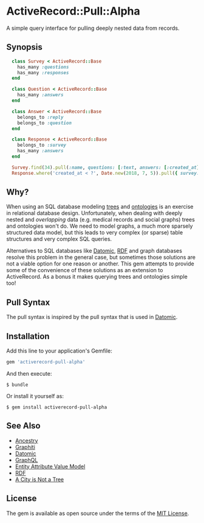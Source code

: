 # ActiveRecord::Pull::Alpha

A simple query interface for pulling deeply nested data from records.

## Synopsis

```ruby
  class Survey < ActiveRecord::Base
    has_many :questions
    has_many :responses
  end

  class Question < ActiveRecord::Base
    has_many :answers
  end

  class Answer < ActiveRecord::Base
    belongs_to :reply
    belongs_to :question
  end

  class Response < ActiveRecord::Base
    belongs_to :survey
    has_many :answers
  end

  Survey.find(34).pull(:name, questions: [:text, answers: [:created_at]])
  Response.where('created_at < ?', Date.new(2018, 7, 5)).pull({ survey: :name }, { answers: :value }) 
```

## Why?

When using an SQL database modeling [trees][tree] and [ontologies][ontology] is an exercise in relational database design.
Unfortunately, when dealing with deeply nested and *overlapping* data (e.g. medical records and social graphs)
trees and ontologies won't do. We need to model graphs, a much more sparsely structured data model, but
this leads to very complex (or sparse) table structures and very complex SQL queries.

Alternatives to SQL databases like [Datomic][datomic], [RDF][rdf] and graph databases resolve this problem in the general case,
but sometimes those solutions are not a viable option for one reason or another. This gem attempts to provide some of the
convenience of these solutions as an extension to ActiveRecord. As a bonus it makes querying trees and ontologies simple too!

## Pull Syntax

The pull syntax is inspired by the pull syntax that is used in [Datomic][datomic-pull].

## Installation

Add this line to your application's Gemfile:

```ruby
gem 'activerecord-pull-alpha'
```

And then execute:

    $ bundle

Or install it yourself as:

    $ gem install activerecord-pull-alpha

## See Also

- [Ancestry](https://github.com/stefankroes/ancestry)
- [Graphiti](https://www.graphiti.dev/)
- [Datomic][datomic]
- [GraphQL](https://graphql.org/)
- [Entity Attribute Value Model][eav-model]
- [RDF][rdf]
- [A City is Not a Tree](https://www.patternlanguage.com/archive/cityisnotatree.html)

## License

The gem is available as open source under the terms of the [MIT License](https://opensource.org/licenses/MIT).

[datomic]: https://www.datomic.com/
[datomic-pull]: https://docs.datomic.com/on-prem/pull.html#pull-grammar
[eav-model]: https://en.wikipedia.org/wiki/Entity%E2%80%93attribute%E2%80%93value_model
[rdf]: https://en.wikipedia.org/wiki/Resource_Description_Framework
[tree]: https://en.wikipedia.org/wiki/Tree_(data_structure)
[graph]: https://en.wikipedia.org/wiki/Graph_(abstract_data_type)
[ontology]: https://en.wikipedia.org/wiki/Ontology_(information_science)
